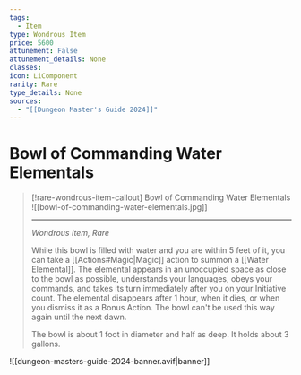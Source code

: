 ```yaml
---
tags:
  - Item
type: Wondrous Item
price: 5600
attunement: False
attunement_details: None
classes:
icon: LiComponent
rarity: Rare
type_details: None
sources: 
  - "[[Dungeon Master's Guide 2024]]"
---
```

# Bowl of Commanding Water Elementals
>[!rare-wondrous-item-callout] Bowl of Commanding Water Elementals
>![[bowl-of-commanding-water-elementals.jpg]]
>
>- - -
>_Wondrous Item, Rare_
>
>While this bowl is filled with water and you are within 5 feet of it, you can take a [[Actions#Magic\|Magic]] action to summon a [[Water Elemental]]. The elemental appears in an unoccupied space as close to the bowl as possible, understands your languages, obeys your commands, and takes its turn immediately after you on your Initiative count. The elemental disappears after 1 hour, when it dies, or when you dismiss it as a Bonus Action. The bowl can't be used this way again until the next dawn.
>
>The bowl is about 1 foot in diameter and half as deep. It holds about 3 gallons.


![[dungeon-masters-guide-2024-banner.avif|banner]]